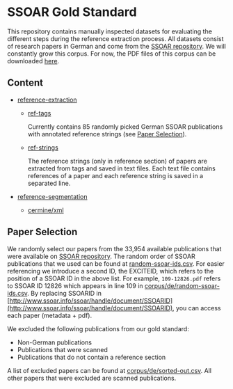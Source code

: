 # SSOAR Gold Standard


This repository contains manually inspected datasets for evaluating the different steps during the reference extraction process. All datasets consist of research papers in German and come from the [SSOAR repository](http://www.ssoar.info/). We will constantly grow this corpus. For now, the PDF files of this corpus can be downloaded [here](http://excite-compute.west.uni-koblenz.de/ssoar-pdf/).

## Content

* [reference-extraction](reference-extraction)
	* [ref-tags](reference-extraction/ref-tags)

	    Currently contains 85 randomly picked German SSOAR publications with annotated reference strings (see [Paper Selection](#paper-selection)).
	* [ref-strings](reference-extraction/ref-strings)

		The reference strings (only in reference section) of papers are extracted from <ref></ref> tags and saved in text files. Each text file contains references of a paper and each reference string is saved in a separated line.

* [reference-segmentation](reference-segmentation)
	* [cermine/xml](reference-segmentation/cermine/xml)

## Paper Selection

We randomly select our papers from the 33,954 available publications that were available on [SSOAR repository](http://www.ssoar.info/).
The random order of SSOAR publications that we used can be found at [random-ssoar-ids.csv](corpus/de/random-ssoar-ids.csv).
For easier referencing we introduce a second ID, the EXCITEID, which refers to the position of a SSOAR ID in the above list.
For example, ``109-12826.pdf`` refers to SSOAR ID 12826 which appears in line 109 in [corpus/de/random-ssoar-ids.csv](corpus/de/random-ssoar-ids.csv).
By replacing SSOARID in [http://www.ssoar.info/ssoar/handle/document/SSOARID](http://www.ssoar.info/ssoar/handle/document/SSOARID), you can access each paper (metadata + pdf).

We excluded the following publications from our gold standard:

* Non-German publications
* Publications that were scanned
* Publications that do not contain a reference section

A list of excluded papers can be found at [corpus/de/sorted-out.csv](corpus/de/sorted-out.csv). All other papers that were excluded are scanned publications.











